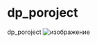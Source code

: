 # dp_poroject
dp_poroject
![изображение](https://user-images.githubusercontent.com/79372730/216450767-13c2d3f3-5522-4dbd-951e-d8a94a43560f.png)
